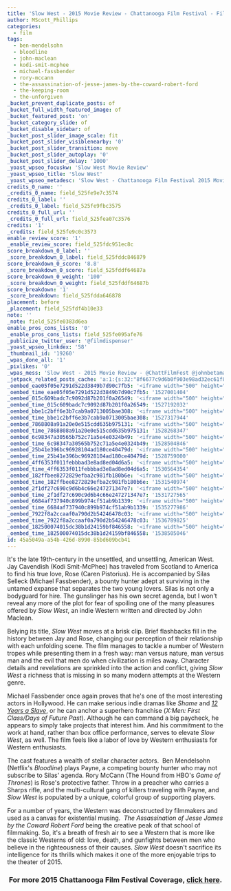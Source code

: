 ```yaml
---
title: 'Slow West - 2015 Movie Review - Chattanooga Film Festival - Film Dispenser'
author: MScott_Phillips
categories:
  - film
tags:
  - ben-mendelsohn
  - bloodline
  - john-maclean
  - kodi-smit-mcphee
  - michael-fassbender
  - rory-mccann
  - the-assassination-of-jesse-james-by-the-coward-robert-ford
  - the-keeping-room
  - the-unforgiven
_bucket_prevent_duplicate_posts: of
_bucket_full_width_featured_image: of
_bucket_featured_post: 'on'
_bucket_category_slide: of
_bucket_disable_sidebar: of
_bucket_post_slider_image_scale: fit
_bucket_post_slider_visiblenearby: '0'
_bucket_post_slider_transition: move
_bucket_post_slider_autoplay: '0'
_bucket_post_slider_delay: '1000'
_yoast_wpseo_focuskw: 'Slow West Movie Review'
_yoast_wpseo_title: 'Slow West'
_yoast_wpseo_metadesc: 'Slow West - Chattanooga Film Festival 2015 Movie Review - Michael Fassbender'
credits_0_name: ''
_credits_0_name: field_525fe9e7c3574
credits_0_label: ''
_credits_0_label: field_525fe9fbc3575
credits_0_full_url: ''
_credits_0_full_url: field_525fea07c3576
credits: '1'
_credits: field_525fe9c0c3573
enable_review_score: '1'
_enable_review_score: field_525fdc951ec8c
score_breakdown_0_label: ''
_score_breakdown_0_label: field_525fddc846879
score_breakdown_0_score: '8.8'
_score_breakdown_0_score: field_525fddf64687a
score_breakdown_0_weight: '100'
_score_breakdown_0_weight: field_525fddf64687b
score_breakdown: '1'
_score_breakdown: field_525fdda646878
placement: before
_placement: field_525fdf4b10e33
note: ''
_note: field_525fe0383d6ea
enable_pros_cons_lists: '0'
_enable_pros_cons_lists: field_525fe095afe76
_publicize_twitter_user: '@filmdispenser'
_yoast_wpseo_linkdex: '58'
_thumbnail_id: '19260'
_wpas_done_all: '1'
_pixlikes: '0'
_wpas_mess: 'Slow West - 2015 Movie Review - @ChattFilmFest @johnbetamac http://wp.me/p4iufG-50b #CFF2015 #RespectCinema'
_jetpack_related_posts_cache: 'a:1:{s:32:"8f6677c9d6b0f903e98ad32ec61f8deb";a:2:{s:7:"expires";i:1514677567;s:7:"payload";a:3:{i:0;a:1:{s:2:"id";i:18646;}i:1;a:1:{s:2:"id";i:23019;}i:2;a:1:{s:2:"id";i:13752;}}}}'
_oembed_eae05f05e7291d522d3849b7d90c7fb5: '<iframe width="500" height="281" src="https://www.youtube.com/embed/9teNKmm9R3k?start=3&feature=oembed" frameborder="0" allow="autoplay; encrypted-media" allowfullscreen></iframe>'
_oembed_time_eae05f05e7291d522d3849b7d90c7fb5: '1527001404'
_oembed_015c609badc7c9092d87b201f0a26549: '<iframe width="500" height="281" src="https://www.youtube.com/embed/dkhBDhQ4OxM?feature=oembed" frameborder="0" allow="autoplay; encrypted-media" allowfullscreen></iframe>'
_oembed_time_015c609badc7c9092d87b201f0a26549: '1527192032'
_oembed_bbe1c2bff6e3b7cab9a0713005bae308: '<iframe width="500" height="281" src="https://www.youtube.com/embed/_DTbx7c7ez8?feature=oembed" frameborder="0" allow="autoplay; encrypted-media" allowfullscreen></iframe>'
_oembed_time_bbe1c2bff6e3b7cab9a0713005bae308: '1527317944'
_oembed_7868808a91a20e0e515cdd635b975131: '<iframe width="500" height="281" src="https://www.youtube.com/embed/PEZ2r1YGKSA?feature=oembed" frameborder="0" allow="autoplay; encrypted-media" allowfullscreen></iframe>'
_oembed_time_7868808a91a20e0e515cdd635b975131: '1528268347'
_oembed_6c98347a30565b752c71a5e4e0324b49: '<iframe width="500" height="281" src="https://www.youtube.com/embed/FhwktRDG_aQ?feature=oembed" frameborder="0" allow="autoplay; encrypted-media" allowfullscreen></iframe>'
_oembed_time_6c98347a30565b752c71a5e4e0324b49: '1528504846'
_oembed_25b41e396bc96928104ad180ce40479d: '<iframe width="500" height="281" src="https://www.youtube.com/embed/MFWF9dU5Zc0?feature=oembed" frameborder="0" allow="autoplay; encrypted-media" allowfullscreen></iframe>'
_oembed_time_25b41e396bc96928104ad180ce40479d: '1528759000'
_oembed_4ff6353f011febbbad3e8ad8ed04d6a5: '<iframe width="500" height="281" src="https://www.youtube.com/embed/HikYI0jIAwU?feature=oembed" frameborder="0" allow="autoplay; encrypted-media" allowfullscreen></iframe>'
_oembed_time_4ff6353f011febbbad3e8ad8ed04d6a5: '1530564354'
_oembed_182ffbee8272829efba2c981fb180b6e: '<iframe width="500" height="281" src="https://www.youtube.com/embed/Seg_yBYPjG4?feature=oembed" frameborder="0" allow="autoplay; encrypted-media" allowfullscreen></iframe>'
_oembed_time_182ffbee8272829efba2c981fb180b6e: '1531540974'
_oembed_2f1df27c690c9d6b4c66e247271347e7: '<iframe width="500" height="281" src="https://www.youtube.com/embed/9XxLHyzsB_Q?feature=oembed" frameborder="0" allow="autoplay; encrypted-media" allowfullscreen></iframe>'
_oembed_time_2f1df27c690c9d6b4c66e247271347e7: '1531727565'
_oembed_6684af737940c899b974cf51ab9b1339: '<iframe width="500" height="281" src="https://www.youtube.com/embed/gp-8oB53P7k?feature=oembed" frameborder="0" allow="autoplay; encrypted-media" allowfullscreen></iframe>'
_oembed_time_6684af737940c899b974cf51ab9b1339: '1535277986'
_oembed_7922f8a2ccaaf0a790d2b54246478c03: '<iframe width="500" height="281" src="https://www.youtube.com/embed/AWvUNABT8sg?feature=oembed" frameborder="0" allow="autoplay; encrypted-media" allowfullscreen></iframe>'
_oembed_time_7922f8a2ccaaf0a790d2b54246478c03: '1536789825'
_oembed_182500074015dc38b1d24159bf846558: '<iframe width="500" height="281" src="https://www.youtube.com/embed/USPd0vX2sdc?feature=oembed" frameborder="0" allow="autoplay; encrypted-media" allowfullscreen></iframe>'
_oembed_time_182500074015dc38b1d24159bf846558: '1538505046'
id: 45a5049a-a54b-426d-8990-85bd609bcb41
---
```

<p>It's the late 19th-century in the unsettled, and unsettling, American West. Jay Cavendish (Kodi Smit-McPhee) has traveled from Scotland to America to find his true love, Rose (Caren Pistorius). He is accompanied by Silas Selleck (Michael Fassbender), a bounty hunter adept at surviving in the untamed expanse that separates the two young lovers. Silas is not only a bodyguard for hire. The gunslinger has his own secret agenda, but I won't reveal any more of the plot for fear of spoiling one of the many pleasures offered by <em>Slow West</em>, an indie Western written and directed by John Maclean.</p>
<p>Belying its title, <em>Slow West</em> moves at a brisk clip. Brief flashbacks fill in the history between Jay and Rose, changing our perception of their relationship with each unfolding scene. The film manages to tackle a number of Western tropes while presenting them in a fresh way: man versus nature, man versus man and the evil that men do when civilization is miles away. Character details and revelations are sprinkled into the action and conflict, giving <em>Slow West</em> a richness that is missing in so many modern attempts at the Western genre.</p>
<p>Michael Fassbender once again proves that he's one of the most interesting actors in Hollywood. He can make serious indie dramas like <em>Shame</em> and <a title="Film Review: 12 Years A Slave – 2013" href="http://www.filmdispenser.com/12-years-a-slave-movie-review/" target="_blank"><em>12 Years a Slave</em></a>, or he can anchor a superhero franchise (<em>X:Men: First Class/Days of Future Past</em>). Although he can command a big paycheck, he appears to simply take projects that interest him. And his commitment to the work at hand, rather than box office performance, serves to elevate <em>Slow</em> <em>West</em>, as well. The film feels like a labor of love by Western enthusiasts for Western enthusiasts.</p>
<p>The cast features a wealth of stellar character actors.  Ben Mendelsohn (Netflix's <em>Bloodline</em>) plays Payne, a competing bounty hunter who may not subscribe to Silas' agenda. Rory McCann (The Hound from HBO's <em>Game of Thrones</em>) is Rose's protective father. Throw in a preacher who carries a Sharps rifle, and the multi-cultural gang of killers traveling with Payne, and <em>Slow West</em> is populated by a unique, colorful group of supporting players.</p>
<p>For a number of years, the Western was deconstructed by filmmakers and used as a canvas for existential musing.  <em>The Assassination of Jesse James by the Coward Robert Ford</em> being the creative peak of that school of filmmaking. So, it's a breath of fresh air to see a Western that is more like the classic Westerns of old: love, death, and gunfights between men who believe in the righteousness of their causes. <em>Slow West</em> doesn't sacrifice its intelligence for its thrills which makes it one of the more enjoyable trips to the theater of 2015.</p>
<h3 style="text-align: center;">For more 2015 Chattanooga Film Festival Coverage, <a title="Chattanooga Film Festival 2015" href="http://www.filmdispenser.com/film/chattanooga-film-festival-2015/" target="_blank">click here</a>.</h3>
